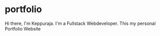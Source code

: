 # portfolio
Hi there, 
I'm Keppuraja. I'm a Fullstack Webdeveloper.
This my personal Portfolio Website
